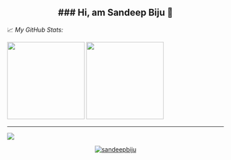 <h2 align="center">### Hi, am Sandeep Biju 👋</h2>
<!-- <hr> -->
<!-- <h3>🔭 I’m currently working as a Web Developer.</h3> -->

<!-- ![coding image fro git](https://user-images.githubusercontent.com/74004559/148689883-17662486-5bd8-43d8-8408-a7a1508a4fa3.jpg) -->
<!-- <p align="center"><img alt='sandeep' src="https://user-images.githubusercontent.com/74004559/149138113-29ce2527-3c73-4110-aaab-23f1f11a6a2b.gif"></p> -->
📈 *My GitHub Stats:*

<p>
  <img height="180em" src="https://github-readme-stats.vercel.app/api?username=sandeepbiju&show_icons=true&hide_border=true&&count_private=true&include_all_commits=true" />
  <img height="180em" src="https://github-readme-stats.vercel.app/api/top-langs/?username=sandeepbiju&exclude_repo=KNN-Image-Classification&show_icons=true&hide_border=true&layout=compact&langs_count=8"/>
</p>
<hr>

![](https://komarev.com/ghpvc/?username=sandeepbiju)


<!-- <img align="left" alt="Sandeep's Github Stats" src="https://github-readme-stats.vercel.app/api?username=sandeepbiju&show_icons=true&hide_border=true" /> -->
<!-- ![Sandeep's GitHub stats](https://github-readme-stats.vercel.app/api?username=sandeepbiju&show_icons=true&theme=dark) -->
<!-- ![Sandeep's github stats](https://github-readme-stats.vercel.app/api?username=sandeepbiju) -->


<p align="center" style="position:relative"> <a href="https://github.com/ryo-ma/github-profile-trophy"><img src="https://github-profile-trophy.vercel.app/?username=sandeepbiju&theme=onedark&row=1" alt="sandeepbiju" /></a> </p>
<br>
<!--
**sandeepbiju/sandeepbiju** is a ✨ _special_ ✨ repository because its `README.md` (this file) appears on your GitHub profile.

Here are some ideas to get you started:

- 🔭 I’m currently working on ...
- 🌱 I’m currently learning ...
- 👯 I’m looking to collaborate on ...
- 🤔 I’m looking for help with ...
- 💬 Ask me about ...
- 📫 How to reach me: ...
- 😄 Pronouns: ...
- ⚡ Fun fact: ...
-->
